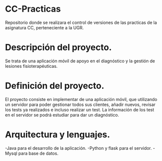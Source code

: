 # CC-Practicas
Repositorio donde se realizara el control de versiones de las practicas de la asignatura CC, perteneciente a la UGR.

# Descripción del proyecto.
Se trata de una aplicación móvil de apoyo en el diagnóstico y la gestión de lesiones fisioterapéuticas.
# Definición del proyecto.
El proyecto consiste en implementar de una aplicación móvil, que utilizando un servidor para poder gestionar todos sus clientes, añadir nuevos, revisar los tests ya realizados e incluso realizar un test. La información de los test en el servidor se podrá estudiar para dar un diagnóstico.
# Arquitectura y lenguajes.
-Java para el desarrollo de la aplicación.
-Python y flask para el servidor.
-Mysql para base de datos.
